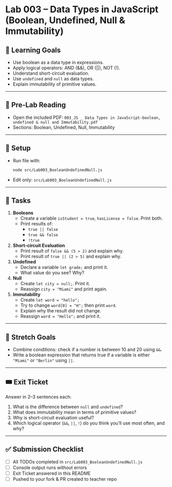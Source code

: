 # Lab 003 – Data Types in JavaScript (Boolean, Undefined, Null & Immutability)

## 🎯 Learning Goals
- Use boolean as a data type in expressions.
- Apply logical operators: AND (&&), OR (||), NOT (!).
- Understand short-circuit evaluation.
- Use `undefined` and `null` as data types.
- Explain immutability of primitive values.

---

## 📖 Pre-Lab Reading
- Open the included PDF: `003_JS _ Data Types in JavaScript-boolean, undefined & null and Immutability.pdf`
- Sections: Boolean, Undefined, Null, Immutability

---

## 🧰 Setup
- Run file with:
  ```bash
  node src/Lab003_BooleanUndefinedNull.js
  ```
- Edit only: `src/Lab003_BooleanUndefinedNull.js`

---

## 📝 Tasks
1. **Booleans**
   - Create a variable `isStudent = true`, `hasLicense = false`. Print both.
   - Print results of:
     - `true || false`
     - `true && false`
     - `!true`
2. **Short-circuit Evaluation**
   - Print result of `false && (5 > 2)` and explain why.
   - Print result of `true || (2 > 5)` and explain why.
3. **Undefined**
   - Declare a variable `let grade;` and print it.
   - What value do you see? Why?
4. **Null**
   - Create `let city = null;`. Print it.
   - Reassign `city = "Miami"` and print again.
5. **Immutability**
   - Create `let word = "hello";`
   - Try to change `word[0] = "H";` then print `word`.
   - Explain why the result did not change.
   - Reassign `word = "Hello";` and print it.

---

## 🚀 Stretch Goals
- Combine conditions: check if a number is between 10 and 20 using `&&`.
- Write a boolean expression that returns true if a variable is either `"Miami"` or `"Berlin"` using `||`.

---

## 🎟 Exit Ticket
Answer in 2–3 sentences each:
1. What is the difference between `null` and `undefined`?
2. What does immutability mean in terms of primitive values?
3. Why is short-circuit evaluation useful?
4. Which logical operator (`&&`, `||`, `!`) do you think you’ll use most often, and why?

---

## ✅ Submission Checklist
- [ ] All TODOs completed in `src/Lab003_BooleanUndefinedNull.js`
- [ ] Console output runs without errors
- [ ] Exit Ticket answered in this README
- [ ] Pushed to your fork & PR created to teacher repo

